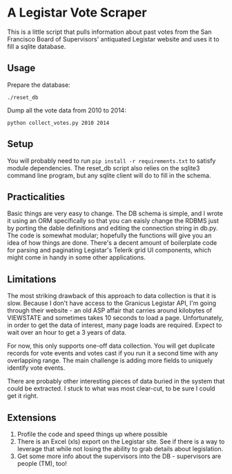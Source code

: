 A Legistar Vote Scraper
=======================

This is a little script that pulls information about past votes from the San 
Francisco Board of Supervisors' antiquated Legistar website and uses it to
fill a sqlite database.

Usage
-----
Prepare the database:

    ./reset_db

Dump all the vote data from 2010 to 2014:

    python collect_votes.py 2010 2014

Setup
-----
You will probably need to run ``pip install -r requirements.txt`` to satisfy
module dependencies. The reset_db script also relies on the sqlite3 command 
line program, but any sqlite client will do to fill in the schema.

Practicalities
--------------
Basic things are very easy to change. The DB schema is simple, and I wrote
it using an ORM specifically so that you can eaisly change the RDBMS just by
porting the dable definitions and editing the connection string in db.py. 
The code is somewhat modular; hopefully the functions will give you an idea
of how things are done. There's a decent amount of boilerplate code for parsing
and paginating Legistar's Telerik grid UI components, which might come in handy
in some other applications. 

Limitations
-----------
The most striking drawback of this approach to data collection is that it
is slow. Because I don't have access to the Granicus Legistar API, I'm going
through their website - an old ASP affair that carries around kilobytes of
VIEWSTATE and sometimes takes 10 seconds to load a page. Unfortunately, in
order to get the data of interest, many page loads are required. Expect to
wait over an hour to get a 3 years of data.

For now, this only supports one-off data collection. You will get duplicate
records for vote events and votes cast if you run it a second time with any
overlapping range. The main challenge is adding more fields to uniquely 
identify vote events.

There are probably other interesting pieces of data buried in the system
that could be extracted. I stuck to what was most clear-cut, to be sure I
could get it right.

Extensions
----------
1. Profile the code and speed things up where possible
2. There is an Excel (xls) export on the Legistar site. See if there is a 
   way to leverage that while not losing the ability to grab details about
   legislation.
3. Get some more info about the supervisors into the DB - supervisors are
   people (TM), too!
